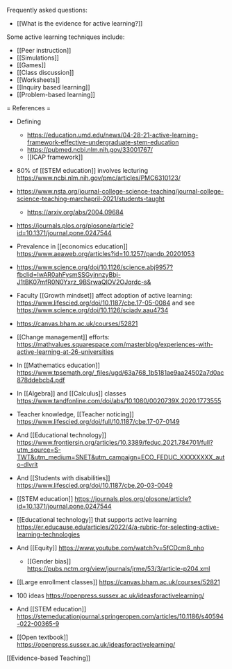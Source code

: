 Frequently asked questions:

- [[What is the evidence for active learning?]]

Some active learning techniques include:

- [[Peer instruction]]
- [[Simulations]]
- [[Games]]
- [[Class discussion]]
- [[Worksheets]]
- [[Inquiry based learning]]
- [[Problem-based learning]]

= References =

- Defining
	-  https://education.umd.edu/news/04-28-21-active-learning-framework-effective-undergraduate-stem-education
	-  https://pubmed.ncbi.nlm.nih.gov/33001767/
	-  [[ICAP framework]]

- 80% of [[STEM education]] involves lecturing https://www.ncbi.nlm.nih.gov/pmc/articles/PMC6310123/
- https://www.nsta.org/journal-college-science-teaching/journal-college-science-teaching-marchapril-2021/students-taught
	-  https://arxiv.org/abs/2004.09684
- https://journals.plos.org/plosone/article?id=10.1371/journal.pone.0247544

- Prevalence in [[economics education]] https://www.aeaweb.org/articles?id=10.1257/pandp.20201053

- https://www.science.org/doi/10.1126/science.abj9957?fbclid=IwAR0ahFysmSSGvjnnzyBbj-J1tBK07mfR0N0Yxrz_9BSrwaQlOV2OJqrdc-s&

- Faculty [[Growth mindset]] affect adoption of active learning: https://www.lifescied.org/doi/10.1187/cbe.17-05-0084 and see https://www.science.org/doi/10.1126/sciadv.aau4734

- https://canvas.bham.ac.uk/courses/52821

- [[Change management]] efforts: https://mathvalues.squarespace.com/masterblog/experiences-with-active-learning-at-26-universities

- In [[Mathematics education]] https://www.tpsemath.org/_files/ugd/63a768_1b5181ae9aa24502a7d0ac878ddebcb4.pdf

- In [[Algebra]] and [[Calculus]] classes https://www.tandfonline.com/doi/abs/10.1080/0020739X.2020.1773555

- Teacher knowledge, [[Teacher noticing]] https://www.lifescied.org/doi/full/10.1187/cbe.17-07-0149

- And [[Educational technology]] https://www.frontiersin.org/articles/10.3389/feduc.2021.784701/full?utm_source=S-TWT&utm_medium=SNET&utm_campaign=ECO_FEDUC_XXXXXXXX_auto-dlvrit

- And [[Students with disabilities]] https://www.lifescied.org/doi/10.1187/cbe.20-03-0049

- [[STEM education]] https://journals.plos.org/plosone/article?id=10.1371/journal.pone.0247544

- [[Educational technology]] that supports active learning https://er.educause.edu/articles/2022/4/a-rubric-for-selecting-active-learning-technologies

- And [[Equity]] https://www.youtube.com/watch?v=5fCDcm8_nho
	-  [[Gender bias]] https://pubs.nctm.org/view/journals/jrme/53/3/article-p204.xml

- [[Large enrollment classes]] https://canvas.bham.ac.uk/courses/52821

- 100 ideas https://openpress.sussex.ac.uk/ideasforactivelearning/

- And [[STEM education]] https://stemeducationjournal.springeropen.com/articles/10.1186/s40594-022-00365-9

- [[Open textbook]] https://openpress.sussex.ac.uk/ideasforactivelearning/

[[Evidence-based Teaching]]
